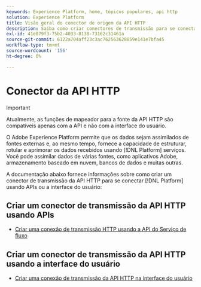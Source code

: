 ```yaml
---
keywords: Experience Platform, home, tópicos populares, api http
solution: Experience Platform
title: Visão geral do conector de origem da API HTTP
description: Saiba como criar conectores de transmissão para se conectar com o Adobe Experience Platform usando APIs ou a interface do usuário.
exl-id: 41e079f3-75b2-4033-8138-73162c31461a
source-git-commit: 6122a704aff23c3ac762563628859e141e7bfa45
workflow-type: tm+mt
source-wordcount: '156'
ht-degree: 0%

---
```


# Conector da API HTTP

>[!IMPORTANT]
>
>Atualmente, as funções de mapeador para a fonte da API HTTP são compatíveis apenas com a API e não com a interface do usuário.

O Adobe Experience Platform permite que os dados sejam assimilados de fontes externas e, ao mesmo tempo, fornece a capacidade de estruturar, rotular e aprimorar os dados recebidos usando [!DNL Platform] serviços. Você pode assimilar dados de várias fontes, como aplicativos Adobe, armazenamento baseado em nuvem, bancos de dados e muitas outras.

A documentação abaixo fornece informações sobre como criar um conector de transmissão da API HTTP para se conectar [!DNL Platform] usando APIs ou a interface do usuário:

## Criar um conector de transmissão da API HTTP usando APIs

- [Criar uma conexão de transmissão HTTP usando a API do Serviço de fluxo](../../tutorials/api/create/streaming/http.md)

## Criar um conector de transmissão da API HTTP usando a interface do usuário

- [Criar uma conexão de transmissão da API HTTP na interface do usuário](../../tutorials/ui/create/streaming/http.md)
